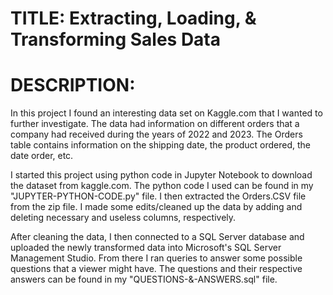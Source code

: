 # TITLE: Extracting, Loading, & Transforming Sales Data
# DESCRIPTION:
In this project I found an interesting data set on Kaggle.com that I wanted to further investigate. The data had information on different orders that a company had received during the years of 2022 and 2023. The Orders table contains information on the shipping date, the product ordered, the date order, etc.

I started this project using python code in Jupyter Notebook to download the dataset from kaggle.com. The python code I used can be found in my "JUPYTER-PYTHON-CODE.py" file. 
I then extracted the Orders.CSV file from the zip file. I made some edits/cleaned up the data by adding and deleting necessary and useless columns, respectively.

After cleaning the data, I then connected to a SQL Server database and uploaded the newly transformed data into Microsoft's SQL Server Management Studio. 
From there I ran queries to answer some possible questions that a viewer might have.
The questions and their respective answers can be found in my "QUESTIONS-&-ANSWERS.sql" file.
